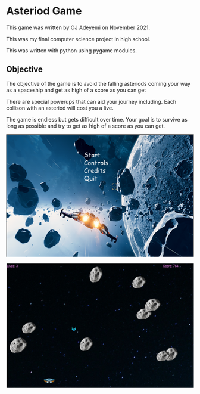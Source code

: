 # Asteriod Game

This game was written by OJ Adeyemi on November 2021.

This was my final computer science project in high school. 

This was written with python using pygame modules.

## Objective
 The objective of the game is to avoid the falling asteriods coming your way as a spaceship and get as high of a score as you can get

There are special powerups that can aid your journey including. Each collison with an asteriod will cost you a live.

The game is endless but gets difficult over time. Your goal is to survive as long as possible and try to get as high of a score as you can get.


![Alt text](startmenu_img.png)

![Alt text](screenshot.png)